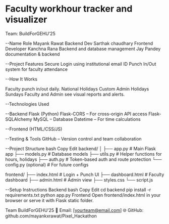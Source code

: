 # Faculty workhour tracker and visualizer
 Team: BuildForGEHU’25

--Name	Role
Mayank Rawat	Backend Dev
Sarthak chaudhary	Frontend Developer
Kanchna Rana	Backend and database management
Jay Pandey documentation & backend


 --Project Features
 Secure Login using institutional email ID
 Punch In/Out system for faculty attendance


 --How It Works
 
Faculty punch in/out daily.
National Holidays
Custom Admin Holidays
Sundays
Faculty and Admin see visual reports and alerts.

--Technologies Used

--Backend
Flask (Python)
Flask-CORS – For cross-origin API access
Flask-SQLAlchemy
MySQL – Database
Datetime – For time calculations

--Frontend (HTML/CSS/JS)


--Testing & Tools
GitHub – Version control and team collaboration

--Project Structure
bash
Copy
Edit
backend/
│
├── app.py              # Main Flask app
├── models.py           # Database models
├── utils.py            # Helper functions for hours, holidays
├── auth.py             # Token-based auth and route protection
└── config.py (optional) # For future configs

frontend/
├── index.html          # Login + Punch UI
├── dashboard.html      # Faculty dashboard
├── admin.html          # Admin view
├── styles.css
└── script.js


--Setup Instructions
Backend
bash
Copy
Edit
cd backend
pip install -r requirements.txt
python app.py
Frontend
Open frontend/index.html in your browser or serve it with Flask static folder.



Team BuildForGEHU’25
📧 Email: [yourteam@email.com]
🌐 GitHub: github.com/mayankxrawat/Pixel_Hackathon

